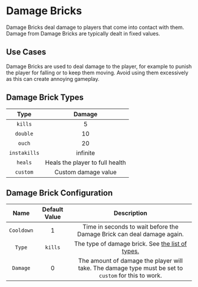 # Damage Bricks

Damage Bricks deal damage to players that come into contact with them. Damage from Damage Bricks are typically dealt in fixed values.

## Use Cases

Damage Bricks are used to deal damage to the player, for example to punish the player for falling or to keep them moving. Avoid using them excessively as this can create annoying gameplay.

## Damage Brick Types

| Type | Damage |
|:-----:|:--------:|
| `kills` | 5 |
| `double` | 10 |
| `ouch` | 20 |
| `instakills`| infinite |
| `heals` | Heals the player to full health |  
| `custom` | Custom damage value |  

## Damage Brick Configuration

| Name | Default Value | Description |
|:-----:|:-----:|:-----: |
| `Cooldown` | 1 | Time in seconds to wait before the Damage Brick can deal damage again. |
| `Type` | `kills` | The type of damage brick. See [the list of types.](#damage-brick-types) |
| `Damage` | 0 | The amount of damage the player will take. The damage type must be set to `custom` for this to work. |
